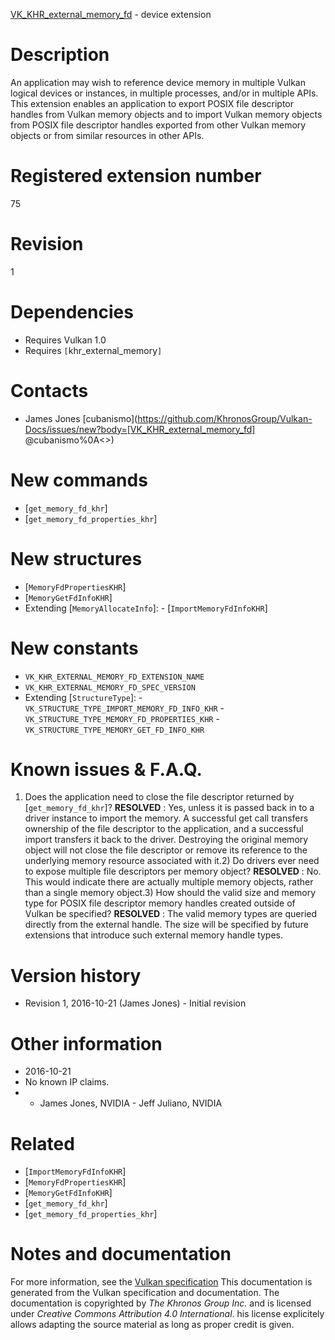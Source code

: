 [VK_KHR_external_memory_fd](https://www.khronos.org/registry/vulkan/specs/1.3-extensions/man/html/VK_KHR_external_memory_fd.html) - device extension

# Description
An application may wish to reference device memory in multiple Vulkan
logical devices or instances, in multiple processes, and/or in multiple
APIs.
This extension enables an application to export POSIX file descriptor
handles from Vulkan memory objects and to import Vulkan memory objects from
POSIX file descriptor handles exported from other Vulkan memory objects or
from similar resources in other APIs.

# Registered extension number
75

# Revision
1

# Dependencies
- Requires Vulkan 1.0
- Requires `[`khr_external_memory`]`

# Contacts
- James Jones [cubanismo](https://github.com/KhronosGroup/Vulkan-Docs/issues/new?body=[VK_KHR_external_memory_fd] @cubanismo%0A<<Here describe the issue or question you have about the VK_KHR_external_memory_fd extension>>)

# New commands
- [`get_memory_fd_khr`]
- [`get_memory_fd_properties_khr`]

# New structures
- [`MemoryFdPropertiesKHR`]
- [`MemoryGetFdInfoKHR`]
- Extending [`MemoryAllocateInfo`]:  - [`ImportMemoryFdInfoKHR`]

# New constants
- `VK_KHR_EXTERNAL_MEMORY_FD_EXTENSION_NAME`
- `VK_KHR_EXTERNAL_MEMORY_FD_SPEC_VERSION`
- Extending [`StructureType`]:  - `VK_STRUCTURE_TYPE_IMPORT_MEMORY_FD_INFO_KHR`  - `VK_STRUCTURE_TYPE_MEMORY_FD_PROPERTIES_KHR`  - `VK_STRUCTURE_TYPE_MEMORY_GET_FD_INFO_KHR`

# Known issues & F.A.Q.
1) Does the application need to close the file descriptor returned by
[`get_memory_fd_khr`]? **RESOLVED** : Yes, unless it is passed back in to a driver instance to import
the memory.
A successful get call transfers ownership of the file descriptor to the
application, and a successful import transfers it back to the driver.
Destroying the original memory object will not close the file descriptor or
remove its reference to the underlying memory resource associated with it.2) Do drivers ever need to expose multiple file descriptors per memory
object? **RESOLVED** : No.
This would indicate there are actually multiple memory objects, rather than
a single memory object.3) How should the valid size and memory type for POSIX file descriptor
memory handles created outside of Vulkan be specified? **RESOLVED** : The valid memory types are queried directly from the external
handle.
The size will be specified by future extensions that introduce such external
memory handle types.

# Version history
- Revision 1, 2016-10-21 (James Jones)  - Initial revision

# Other information
* 2016-10-21
* No known IP claims.
*   - James Jones, NVIDIA  - Jeff Juliano, NVIDIA

# Related
- [`ImportMemoryFdInfoKHR`]
- [`MemoryFdPropertiesKHR`]
- [`MemoryGetFdInfoKHR`]
- [`get_memory_fd_khr`]
- [`get_memory_fd_properties_khr`]

# Notes and documentation
For more information, see the [Vulkan specification](https://www.khronos.org/registry/vulkan/specs/1.3-extensions/html/vkspec.html)
This documentation is generated from the Vulkan specification and documentation.
The documentation is copyrighted by *The Khronos Group Inc.* and is licensed under *Creative Commons Attribution 4.0 International*.
his license explicitely allows adapting the source material as long as proper credit is given.
        